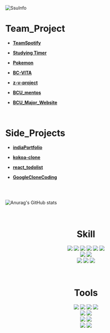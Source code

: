 ![SsuInfo](https://capsule-render.vercel.app/api?type=blur&height=300&color=gradient&text=Ssu의Project들&strokeWidth=2&section=footer&reversal=true&fontAlign=50&stroke=E0E0E0&fontSize=55&textBg=false)

# Team_Project

- [**TeamSpotify**](https://github.com/Ori0li/TeamSpotify)
- [**Studying Timer**](https://github.com/asom0160/team_portpolio)
- [**Pokemon**](https://github.com/asom0160/pokemon_JS_TeamProject)
- [**BC-VITA**](https://github.com/BC-VITA)
- [**z-v-project**](https://github.com/WAT-Bast/z-v-project)
- [**BCU_mentos**](https://github.com/KImSuim/BCU_mentos)
- [**BCU_Major_Website**](https://github.com/KImSuim/BCU_Major_Website)

  <br/>

# Side_Projects

- [**indiaPortfolio**](https://github.com/KImSuim/indiaPortfolio)
- [**kokoa-clone**](https://github.com/KImSuim/kokoa-clone)
- [**react_todolist**](https://github.com/KImSuim/react_todolist)
- [**GoogleCloneCoding**](https://github.com/KImSuim/GoogleCloneCoding)

  <br/>
  <br>
![Anurag's GitHub stats](https://github-readme-stats.vercel.app/api/?username=anuraghazra&locale=es)
<br>
<br>
<br>

<!-- https://github.com/danmadeira/simple-icon-badges -->
<div align="center"> 
  
# Skill

<img src="https://img.shields.io/badge/html5-%23E34F26.svg?&style=for-the-badge&logo=html5&logoColor=white" />
<img src="https://img.shields.io/badge/css3-%231572B6.svg?&style=for-the-badge&logo=css3&logoColor=white" />
<img src="https://img.shields.io/badge/javascript-%23F7DF1E.svg?&style=for-the-badge&logo=javascript&logoColor=black" />
<img src="https://img.shields.io/badge/typescript-%233178C6.svg?&style=for-the-badge&logo=typescript&logoColor=white" />
<img src="https://img.shields.io/badge/react-%2361DAFB.svg?&style=for-the-badge&logo=react&logoColor=black" />
<img src="https://img.shields.io/badge/next.js-%23000000.svg?&style=for-the-badge&logo=next.js&logoColor=white" />
<br>
<img src="https://img.shields.io/badge/node.js-%23339933.svg?&style=for-the-badge&logo=node.js&logoColor=white" />
<img src="https://img.shields.io/badge/java-%23007396.svg?&style=for-the-badge&logo=java&logoColor=white" />
<br>
<img src="https://img.shields.io/badge/mysql-%234479A1.svg?&style=for-the-badge&logo=mysql&logoColor=white" />
<img src="https://img.shields.io/badge/oracle-%23F80000.svg?&style=for-the-badge&logo=oracle&logoColor=white" />
<img src="https://img.shields.io/badge/firebase-%23FFCA28.svg?&style=for-the-badge&logo=firebase&logoColor=black" />
<br>

<br/>
<br>

# Tools

<img src="https://img.shields.io/badge/visual%20studio%20code-%23007ACC.svg?&style=for-the-badge&logo=visual%20studio%20code&logoColor=white" />
<img src="https://img.shields.io/badge/intellij%20idea-%23000000.svg?&style=for-the-badge&logo=intellij%20idea&logoColor=white" />
<img src="https://img.shields.io/badge/android%20studio-%233DDC84.svg?&style=for-the-badge&logo=android%20studio&logoColor=black" />
<img src="https://img.shields.io/badge/eclipse%20ide-%232C2255.svg?&style=for-the-badge&logo=eclipse%20ide&logoColor=white" />
<br>
<img src="https://img.shields.io/badge/git-%23F05032.svg?&style=for-the-badge&logo=git&logoColor=white" />
<img src="https://img.shields.io/badge/github-%23181717.svg?&style=for-the-badge&logo=github&logoColor=white" />
<br>
<img src="https://img.shields.io/badge/tailwind%20css-%2338B2AC.svg?&style=for-the-badge&logo=tailwind%20css&logoColor=white" />
<img src="https://img.shields.io/badge/bootstrap-%237952B3.svg?&style=for-the-badge&logo=bootstrap&logoColor=white" />
<br>
<img src="https://img.shields.io/badge/notion-%23000000.svg?&style=for-the-badge&logo=notion&logoColor=white" />
<img src="https://img.shields.io/badge/figma-%23F24E1E.svg?&style=for-the-badge&logo=figma&logoColor=white" />

<br/>
<br>
<br>
<br>
</div>  
